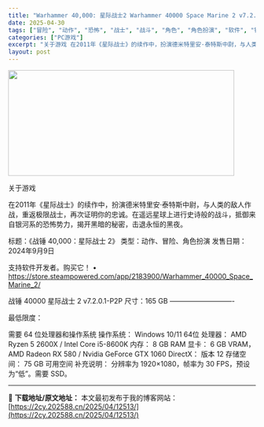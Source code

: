 ```yaml
---
title: "Warhammer 40,000: 星际战士2 Warhammer 40000 Space Marine 2 v7.2.0.1"
date: 2025-04-30
tags: ["冒险", "动作", "恐怖", "战士", "战斗", "角色", "角色扮演", "软件", "银河", "黑暗"]
categories: ["PC游戏"]
excerpt: "关于游戏 在2011年《星际战士》的续作中，扮演德米特里安·泰特斯中尉，与人类的敌人作战，重返极限战士，再次证明你的忠诚。在遥远星球上进行史诗般的战斗，抵御来自银河系的恐怖势力，揭开黑暗的秘密，击退永恒的黑夜。 标题：《战锤 40,000：星际战士 2》 类型：动作、冒险、角色扮演 发售日期：202&hellip;"
layout: post
---
```


<img class="aligncenter size-full wp-image-12501" src="https://2cy.202588.cn/wp-content/uploads/2025/04/2025043002030992.webp" alt="" width="460" height="215" />

关于游戏

在2011年《星际战士》的续作中，扮演德米特里安·泰特斯中尉，与人类的敌人作战，重返极限战士，再次证明你的忠诚。在遥远星球上进行史诗般的战斗，抵御来自银河系的恐怖势力，揭开黑暗的秘密，击退永恒的黑夜。

标题：《战锤 40,000：星际战士 2》
类型：动作、冒险、角色扮演
发售日期：2024年9月9日

支持软件开发者。购买它！
• https://store.steampowered.com/app/2183900/Warhammer_40000_Space_Marine_2/

战锤 40000 星际战士 2 v7.2.0.1-P2P
尺寸：165 GB
—————————-

最低限度：

需要 64 位处理器和操作系统
操作系统： Windows 10/11 64位
处理器： AMD Ryzen 5 2600X / Intel Core i5-8600K
内存： 8 GB RAM
显卡： 6 GB VRAM，AMD Radeon RX 580 / Nvidia GeForce GTX 1060
DirectX： 版本 12
存储空间： 75 GB 可用空间
补充说明： 分辨率为 1920×1080，帧率为 30 FPS，预设为“低”。需要 SSD。

---
📖 **下载地址/原文地址：** 本文最初发布于我的博客网站：[https://2cy.202588.cn/2025/04/12513/](https://2cy.202588.cn/2025/04/12513/)
